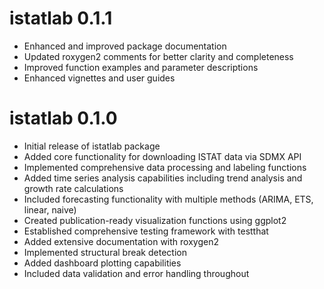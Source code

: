 # istatlab 0.1.1

* Enhanced and improved package documentation
* Updated roxygen2 comments for better clarity and completeness
* Improved function examples and parameter descriptions
* Enhanced vignettes and user guides

# istatlab 0.1.0

* Initial release of istatlab package
* Added core functionality for downloading ISTAT data via SDMX API
* Implemented comprehensive data processing and labeling functions
* Added time series analysis capabilities including trend analysis and growth rate calculations
* Included forecasting functionality with multiple methods (ARIMA, ETS, linear, naive)
* Created publication-ready visualization functions using ggplot2
* Established comprehensive testing framework with testthat
* Added extensive documentation with roxygen2
* Implemented structural break detection
* Added dashboard plotting capabilities
* Included data validation and error handling throughout